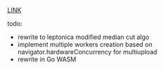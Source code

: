 [LINK](https://venetc.github.io/worker-median-cut/)

todo: 
- rewrite to leptonica modified median cut algo
- implement multiple workers creation based on navigator.hardwareConcurrency for multiupload 
- rewrite in Go WASM
